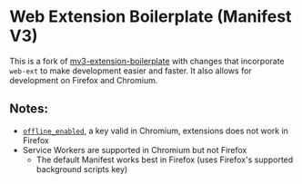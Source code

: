 # Web Extension Boilerplate (Manifest V3)
This is a fork of [mv3-extension-boilerplate](https://github.com/mh-anwar/mv3-extension-boilerplate) with changes that incorporate `web-ext` to make development easier and faster. It also allows for development on Firefox and Chromium.

## Notes:
- [`offline_enabled`](https://developer.mozilla.org/en-US/docs/Mozilla/Add-ons/WebExtensions/manifest.json/offline_enabled), a key valid in Chromium, extensions does not work in Firefox
- Service Workers are supported in Chromium but not Firefox
  - The default Manifest works best in Firefox (uses Firefox's supported background scripts key)